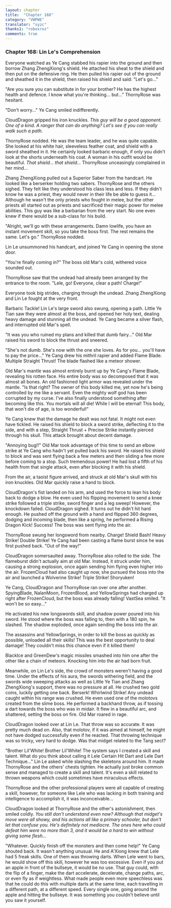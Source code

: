 ```yaml
---
layout: chapter
title:  "Chapter 168"
category: "VWPWE"
translator: "syzc"
thanks1: "roboxroz"
comments: true
---
```


### Chapter 168: Lin Le's Comprehension

Everyone watched as Ye Cang stabbed his rapier into the ground and then borrow Zhang ZhengXiong's shield. He attached his sheat to the shield and then put on the defensive ring. He then pulled his rapier out of the ground and sheathed it in the shield, then raised his shield and said: "Let's go..."

"Are you sure you can substitute in for your brother? He has the highest health and defence. I know what you're thinking... but..." ThornyRose was hesitant.

"Don't worry..." Ye Cang smiled indifferently.

CloudDragon gripped his iron knuckles. *This guy will be a good opponent. One of a kind. A ranger that can do anything? Let's see if you can really walk such a path.*

ThornyRose nodded. He was the team leader, and he was quite capable. She looked at his white hair, sleeveless feather coat, and shield with a sword sheathed in it. He certainly looked barbaric enough, if only you didn't look at the shorts underneath his coat. A woman in his outfit would be beautiful. *That shield... that shield...* ThornyRose unceasingly complained in her mind...

Zhang ZhengXiong pulled out a Superior Saber from the handcart. He looked like a berserker holding two sabers. ThornyRose and the others sighed. They felt like they understood his class less and less. If they didn't know he was a priest, they would never in their life be able to guess it... Although he wasn't the only priests who fought in melee, but the other priests all started out as priests and sacrificed their magic power for melee abilities. This guy was like a barbarian from the very start. No one even knew if there would be a sub-class for his build.

"Alright, we'll go with these arrangements. Damn lowlife, you have an instant movement skill, so you take the boss first. The rest remains the same. Let's go." ThornyRose nodded.

Lin Le unsummoned his handcart, and joined Ye Cang in opening the stone door.

"You're finally coming in?" The boss old Mar's cold, withered voice sounded out.

ThornyRose saw that the undead had already been arranged by the entrance to the room. "Lele, go! Everyone, clear a path! Charge!"

Everyone took big strides, charging through the undead. Zhang ZhengXiong and Lin Le fought at the very front.

Barbaric Tackle! Lin Le's large sword also swung, opening a path. Little Ye Tian saw they were almost at the boss, and opened her holy text, dealing heavy damage and stunning all the undead. Ye Cang became a silver flash, and interrupted old Mar's spell.

"It was you who ruined my plans and killed that dumb fairy..." Old Mar raised his sword to block the thrust and sneered.

"She's not dumb. She's now with the one she loves. As for you... you'll have to pay the price..." Ye Cang drew his mithril rapier and added Flame Blade. Multiple Straight Thrust! The blade flashed like a meteor shower.

Old Mar's mantle was almost entirely burnt up by Ye Cang's Flame Blade, revealing his rotten face. His entire body was so decomposed that it was almost all bones. An old fashioned light armor was revealed under the mantle. "Is that right? The owner of this body killed me, yet now he's being controlled by me like a servant. Even the mighty wolf god has been corrupted by my curse. I've also finally understood something after becoming like this. You mortals will all die! While I will be eternal! This body, that won't die of age, is too wonderful!"

Ye Cang knew that the damage he dealt was not fatal. It might not even have tickled. He raised his shield to block a sword strike, deflecting it to the side, and with a step, Straight Thrust + Precise Strike instantly pierced through his skull. This attack brought about decent damage.

"Annoying bug!!" Old Mar took advantage of this time to send an elbow strike at Ye Cang who hadn't yet pulled back his sword. He raised his shield to block and was sent flying back a few meters and then sliding a few more before coming to a stop. Such tremendous power! He had lost a fifth of his health from that single attack, even after blocking it with his shield.

From the air, a taoist figure arrived, and struck at old Mar's skull with his iron knuckles. Old Mar quickly raise a hand to block.

CloudDragon's fist landed on his arm, and used the force to lean his body back to dodge a blow. He even used his flipping movement to send a knee strike followed a triple strike, sword finger and a leg sweep! However, the knockdown failed. CloudDragon sighed. It turns out he didn't hit hard enough. He pushed off the ground with a hand and flipped 360 degrees, dodging and incoming blade, then like a spring, he performed a Rising Dragon Kick! Success! The boss was sent flying into the air.

ThornyRose swung her longsword from nearby. Charge! Shield Bash! Heavy Strike! Double Strike! Ye Cang had been casting a flame burst since he was first pushed back. "Out of the way!"

CloudDragon somersaulted away. ThornyRose also rolled to the side. The flameburst didn't actually aim at old Mar. Instead, it struck under him, causing a strong explosion, once again sending him flying even higher into the air. FrozenCloud had also caught up now, she pursued the boss into the air and launched a Wolverine Strike! Triple Strike! Shoryuken!

Ye Cang, CloudDragon and ThornyRose ran over one after another. SpyingBlade, NalanMoon, FrozenBlood, and YellowSprings had charged up right after FrozenCloud, but the boss was already falling! VastSea smiled. "It won't be so easy..."

He activated his new longswords skill, and shadow power poured into his sword. He stood where the boss was falling to, then with a 180 spin, he slashed. The shadow exploded, once again sending the boss into the air.

The assassins and YellowSprings, in order to kill the boss as quickly as possible, unloaded all their skills! This was the best opportunity to deal damage! They couldn't miss this chance even if it killed them!

BlackIce and GreenDew's magic missiles smashed into him one after the other like a chain of meteors. Knocking him into the air had born fruit.

Meanwhile, on Lin Le's side, the crowd of monsters weren't having a good time. Under the effects of his aura, the swords withering field, and the swords wide sweeping attacks as well as Little Ye Tian and Zhang ZhengXiong's support, there was no pressure at all. He crushed two gold coins, luckily getting one back. Berserk! Whirlwind Strike! Any undead caught within his range was crushed. He even used one of the molotovs created from the slime boss. He performed a backhand throw, as if tossing a dart towards the boss who was in midair. It flew in a beautiful arc, and shattered, setting the boss on fire. Old Mar roared in rage.

CloudDragon looked over at Lin Le. That throw was so accurate. It was pretty much dead on. Also, that molotov, if it was aimed at himself, he might not have dodged successfully even if he reacted. That throwing technique was so tricky, very hard to dodge. Was that midget related to the Tang sect?

"Brother Lil'White! Brother Lil'White! The system says I created a skill and talent. What do you think about calling it Lele Certain Hit Dart and Lele Dart Technique..." Lin Le asked while slashing the skeletons around him. It made ThornyRose and the others' chests tighten. He actually just broke common sense and managed to create a skill and talent. It's even a skill related to thrown weapons which could sometimes have miraculous effects.

ThornyRose and the other professional players were all capable of creating a skill, however, for someone like Lele who was lacking in both training and intelligence to accomplish it, it was inconceivable...

CloudDragon looked at ThornyRose and the other's astonishment, then smiled coldly. *You still don't understand even now? Although that midget's move were all showy, and his actions all like a primary schooler, but don't let that confuse you. He's definitely not mediocre. The ones here who could defeat him were no more than 3, and it would be a hard to win without giving some flesh...*

"Whatever. Quickly finish off the monsters and then come help!" Ye Cang shouted back. It wasn't anything unusual. He and A'Xiong knew that Lele had 5 freak skills. One of them was throwing darts. When Lele went to bars, he would show off this skill, however he was too excessive. Even if you put an apple in front of the bullseye, it would be no use. That guy could, with the flip of a finger, make the dart accelerate, decelerate, change paths, arc, or even fly as if weightless. What made people even more speechless was that he could do this with multiple darts at the same time, each travelling in a different path, at a different speed. Every single one, going around the apple and hitting the bullseye. It was something you couldn't believe until you saw it yourself.
